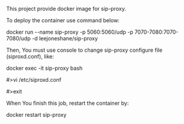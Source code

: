 This project provide docker image for sip-proxy.

To deploy the container use command below:

docker run --name sip-proxy -p 5060:5060/udp -p 7070-7080:7070-7080/udp -d leejoneshane/sip-proxy

Then, You must use console to change sip-proxy configure file (siproxd.conf), like:

docker exec -it sip-proxy bash

\#>vi /etc/siproxd.conf

\#>exit

When You finish this job, restart the container by:

docker restart sip-proxy
